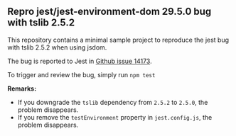 ## Repro jest/jest-environment-dom 29.5.0 bug with tslib 2.5.2 ##

This repository contains a minimal sample project to reproduce the jest bug with tslib 2.5.2 when using jsdom.

The bug is reported to Jest in [Github issue 14173](https://github.com/jestjs/jest/issues/14173).

To trigger and review the bug, simply run `npm test`

**Remarks:** 
* If you downgrade the `tslib` dependency from `2.5.2` to `2.5.0`, the problem disappears.
* If you remove the `testEnvironment` property in `jest.config.js`, the problem disappears.